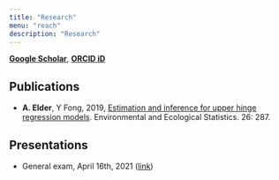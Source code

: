 ```yaml
---
title: "Research"
menu: "reach"
description: "Research"
---
```


**[Google Scholar](https://scholar.google.com/citations?user=s7citeAAAAAJ&hl=en)**, **[ORCID iD](https://orcid.org/0000-0003-1665-2639)**

## Publications

- **A. Elder**, Y Fong, 2019, [Estimation and inference for upper hinge regression models](https://link.springer.com/article/10.1007/s10651-019-00428-1). Environmental and Ecological Statistics. 26: 287.

## Presentations

- General exam, April 16th, 2021 ([link](https://github.com/adam-s-elder/presentations/blob/main/general.pdf))